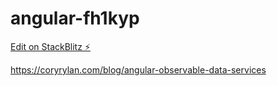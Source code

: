 # angular-fh1kyp

[Edit on StackBlitz ⚡️](https://stackblitz.com/edit/angular-fh1kyp)

https://coryrylan.com/blog/angular-observable-data-services
